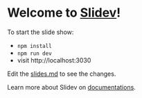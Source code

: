 # Welcome to [Slidev](https://github.com/slidevjs/slidev)!

To start the slide show:

- `npm install`
- `npm run dev`
- visit http://localhost:3030

Edit the [slides.md](./slides-original.md) to see the changes.

Learn more about Slidev on [documentations](https://sli.dev/).
